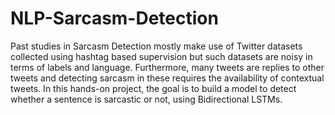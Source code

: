 # NLP-Sarcasm-Detection
Past studies in Sarcasm Detection mostly make use of Twitter datasets collected using hashtag based supervision but such datasets are noisy in terms of labels and language. Furthermore, many tweets are replies to other tweets and detecting sarcasm in these requires the availability of contextual tweets. In this hands-on project, the goal is to build a model to detect whether a sentence is sarcastic or not, using Bidirectional LSTMs.
